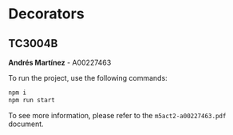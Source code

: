 # Decorators

## TC3004B

**Andrés Martínez** - A00227463

To run the project, use the following commands:

```bash
npm i
npm run start
```

To see more information, please refer to the `m5act2-a00227463.pdf` document.
